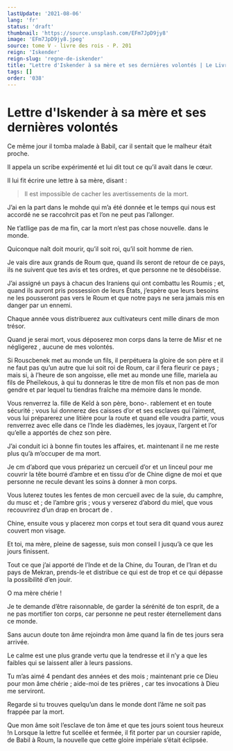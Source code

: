 ```yaml
---
lastUpdate: '2021-08-06'
lang: 'fr'
status: 'draft'
thumbnail: 'https://source.unsplash.com/EFm7JpD9jy8'
image: 'EFm7JpD9jy8.jpeg'
source: tome V - livre des rois - P. 201
reign: 'Iskender'
reign-slug: 'regne-de-iskender'
title: "Lettre d'Iskender à sa mère et ses dernières volontés | Le Livre des Rois | Shâhnâmeh"
tags: []
order: '038'
---
```


<!-- LTeX: language=fr -->

# Lettre d'Iskender à sa mère et ses dernières volontés

Ce même jour il tomba malade à Babil, car il sentait que le malheur était proche.

Il appela un scribe expérimenté et lui dit tout ce qu’il avait dans le cœur.

Il lui fit écrire une lettre à sa mère, disant :

> Il est impossible de cacher les avertissements de la mort.

J’ai en la part dans le mohde qui m’a été donnée et le temps qui nous est accordé ne se raccohrcit pas et l’on ne peut pas l’allonger.

Ne t’atllige pas de ma fin, car la mort n’est pas chose nouvelle. dans le monde.

Quiconque naît doit mourir, qu’il soit roi, qu’il soit homme de rien.

Je vais dire aux grands de Roum que, quand ils seront de retour de ce pays, ils ne suivent que tes avis et tes ordres, et que personne ne te désobéisse.

J’ai assigné un pays à chacun des Iraniens qui ont combattu les Roumis ; et, quand ils auront pris possession de leurs États, j’espère que leurs besoins ne les pousseront pas vers le Roum et que notre pays ne sera jamais mis en danger par un ennemi.

Chaque année vous distribuerez aux cultivateurs cent mille dinars de mon trésor.

Quand je serai mort, vous déposerez mon corps dans la terre de Misr et ne négligerez , aucune de mes volontés.

Si Rouscbenek met au monde un fils, il perpétuera la gloire de son père et il ne faut pas qu’un autre que lui soit roi de Roum, car il fera fleurir ce pays ; mais si, à l’heure de son angoisse, elle met au monde une fille, mariela au fils de Pheïlekous, à qui tu donneras le titre de mon fils et non pas de mon gendre et par lequel tu tiendras fraîche ma mémoire dans le monde.

Vous renverrez la. fille de Keîd à son père, bono-.
rablement et en toute sécurité ; vous lui donnerez des caisses d’or et ses esclaves qui l’aiment, vous lui préparerez une litière pour la route et quand elle voudra partir, vous renverrez avec elle dans ce l’Inde les diadèmes, les joyaux, l’argent et l’or qu’elle a apportés de chez son père.

J’ai conduit ici à bonne fin toutes les affaires, et. maintenant il ne me reste plus qu’à m’occuper de ma mort.

Je cm d’abord que vous prépariez un cercueil d’or et un linceul pour me couvrir la tête bourré d’ambre et en tissu d’or de Chine digne de moi et que personne ne recule devant les soins à donner à mon corps.

Vous luterez toutes les fentes de mon cercueil avec de la suie, du camphre, du musc et ; de l’ambre gris ; vous y verserez d’abord du miel, que vous recouvrirez d’un drap en brocart de
.

Chine, ensuite vous y placerez mon corps et tout sera dit quand vous aurez couvert mon visage.

Et toi, ma mère, pleine de sagesse, suis mon conseil I jusqu’à ce que les jours finissent.

Tout ce que j’ai apporté de l’Inde et de la Chine, du Touran, de l’Iran et du pays de Mekran, prends-le et distribue ce qui est de trop et ce qui dépasse la possibilité d’en jouir.

O ma mère chérie !

Je te demande d’être raisonnable, de garder la sérénité de ton esprit, de a ne pas mortifier ton corps, car personne ne peut rester éternellement dans ce monde.

Sans aucun doute ton âme rejoindra mon âme quand la fin de tes jours sera arrivée.

Le calme est une plus grande vertu que la tendresse et il n’y a que les faibles qui se laissent aller à leurs passions.

Tu m’as aimé
4 pendant des années et des mois ; maintenant prie ce Dieu pour mon âme chérie ; aide-moi de tes prières , car tes invocations à Dieu me serviront.

Regarde si tu trouves quelqu’un dans le monde dont l’âme ne soit pas frappée par la mort.

Que mon âme soit l’esclave de ton âme et que tes jours soient tous heureux !n Lorsque la lettre fut scellée et fermée, il fit porter par un coursier rapide, de Babil à Roum, la nouvelle que cette gloire impériale s’était éclipsée.
